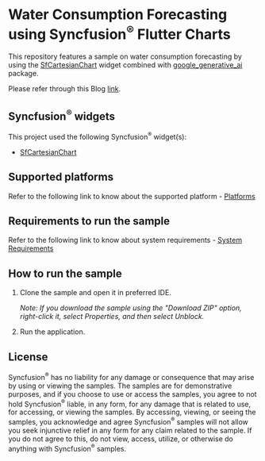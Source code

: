 # Water Consumption Forecasting using Syncfusion<sup>&reg;</sup> Flutter Charts

This repository features a sample on water consumption forecasting by using the [SfCartesianChart](https://www.syncfusion.com/flutter-widgets/flutter-charts) widget combined with [google_generative_ai](https://pub.dev/packages/google_generative_ai) package.

Please refer through this Blog [link](https://www.syncfusion.com/blogs/post/ai-powered-flutter-spline-chart).

## Syncfusion<sup>&reg;</sup> widgets

This project used the following Syncfusion<sup>&reg;</sup> widget(s):

* [SfCartesianChart](https://www.syncfusion.com/flutter-widgets/flutter-charts)

## Supported platforms

Refer to the following link to know about the supported platform - [Platforms](https://help.syncfusion.com/flutter/system-requirements#supported-platforms)

## Requirements to run the sample

Refer to the following link to know about system requirements - [System Requirements](https://help.syncfusion.com/flutter/system-requirements)

## How to run the sample

1. Clone the sample and open it in preferred IDE.

   *Note: If you download the sample using the "Download ZIP" option, right-click it, select Properties, and then select Unblock.*

2. Run the application.

## License

Syncfusion<sup>&reg;</sup> has no liability for any damage or consequence that may arise by using or viewing the samples. The samples are for demonstrative purposes, and if you choose to use or access the samples, you agree to not hold Syncfusion<sup>&reg;</sup> liable, in any form, for any damage that is related to use, for accessing, or viewing the samples. By accessing, viewing, or seeing the samples, you acknowledge and agree Syncfusion<sup>&reg;</sup> samples will not allow you seek injunctive relief in any form for any claim related to the sample. If you do not agree to this, do not view, access, utilize, or otherwise do anything with Syncfusion<sup>&reg;</sup> samples.
